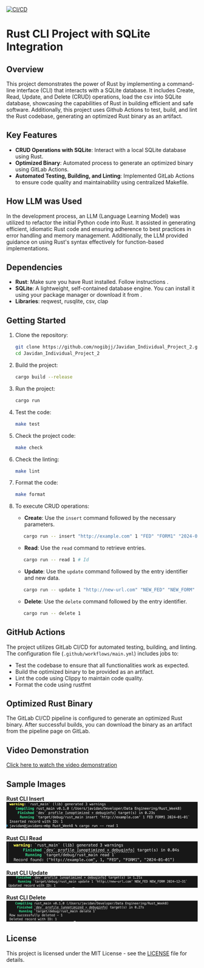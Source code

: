 [![CI/CD](https://github.com/nogibjj/Javidan_Individual_Project_2/actions/workflows/main.yaml/badge.svg)](https://github.com/nogibjj/Javidan_Individual_Project_2/actions/workflows/main.yaml)

# Rust CLI Project with SQLite Integration

## Overview
This project demonstrates the power of Rust by implementing a command-line interface (CLI) that interacts with a SQLite database. It includes Create, Read, Update, and Delete (CRUD) operations, load the csv into SQLite database,  showcasing the capabilities of Rust in building efficient and safe software. Additionally, this project uses Github Actions to test, build, and lint the Rust codebase, generating an optimized Rust binary as an artifact.

## Key Features
- **CRUD Operations with SQLite**: Interact with a local SQLite database using Rust.
- **Optimized Binary**: Automated process to generate an optimized binary using GitLab Actions.
- **Automated Testing, Building, and Linting**: Implemented GitLab Actions to ensure code quality and maintainability using centralized Makefile.

## How LLM was Used
In the development process, an LLM (Language Learning Model) was utilized to refactor the initial Python code into Rust. It assisted in generating efficient, idiomatic Rust code and ensuring adherence to best practices in error handling and memory management. Additionally, the LLM provided guidance on using Rust's syntax effectively for function-based implementations.

## Dependencies
- **Rust**: Make sure you have Rust installed. Follow instructions .
- **SQLite**: A lightweight, self-contained database engine. You can install it using your package manager or download it from .
- **Libraries**: reqwest, rusqlite, csv, clap


## Getting Started
1. Clone the repository:
   ```bash
   git clone https://github.com/nogibjj/Javidan_Individual_Project_2.git
   cd Javidan_Individual_Project_2
   ```

2. Build the project:
   ```bash
   cargo build --release
   ```

3. Run the project:
   ```bash
   cargo run
   ```

4. Test the code:
   ```bash
   make test
   ```

5. Check the project code:
   ```bash
   make check
   ```
6. Check the linting:
   ```bash
   make lint
   ```

7. Format the code:
   ```bash
   make format
   ```

8. To execute CRUD operations:
   - **Create**: Use the `insert` command followed by the necessary parameters.
   ```bash
      cargo run -- insert "http://example.com" 1 "FED" "FORM1" "2024-01-01"
   ```

   - **Read**: Use the `read` command to retrieve entries.
   ```bash
      cargo run -- read 1 # Id
   ```
   - **Update**: Use the `update` command followed by the entry identifier and new data.
   ```bash
      cargo run -- update 1 "http://new-url.com" "NEW_FED" "NEW_FORM" "2024-12-31"
   ```

   - **Delete**: Use the `delete` command followed by the entry identifier.
   ```bash
      cargo run -- delete 1
   ```

## GitHub Actions
The project utilizes GitLab CI/CD for automated testing, building, and linting. The configuration file (`.github/workflows/main.yml`) includes jobs to:
- Test the codebase to ensure that all functionalities work as expected.
- Build the optimized binary to be provided as an artifact.
- Lint the code using Clippy to maintain code quality.
- Format the code using rustfmt

## Optimized Rust Binary
The GitLab CI/CD pipeline is configured to generate an optimized Rust binary. After successful builds, you can download the binary as an artifact from the pipeline page on GitLab.

## Video Demonstration
[Click here to watch the video demonstration](https://youtu.be/TA_TSB0uwNo) 

## Sample Images

**Rust CLI Insert**
![Run Example Console Output](https://github.com/nogibjj/Javidan_Individual_Project_2/blob/ae1c063839c6440b9d85a5d7a0a13685c9733b46/data/insert.png)


**Rust CLI Read**
![Run Example Console Output](https://github.com/nogibjj/Javidan_Individual_Project_2/blob/ae1c063839c6440b9d85a5d7a0a13685c9733b46/data/read.png)


**Rust CLI Update**
![Run Example Console Output](https://github.com/nogibjj/Javidan_Individual_Project_2/blob/ae1c063839c6440b9d85a5d7a0a13685c9733b46/data/update.png)


**Rust CLI Delete**
![Run Example Console Output](https://github.com/nogibjj/Javidan_Individual_Project_2/blob/ae1c063839c6440b9d85a5d7a0a13685c9733b46/data/delete.png)



## License
This project is licensed under the MIT License - see the [LICENSE](https://github.com/nogibjj/Javidan_Individual_Project_2/blob/ae1c063839c6440b9d85a5d7a0a13685c9733b46/LICENSE.txt) file for details.
